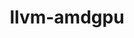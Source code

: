 ---
title: "llvm-amdgpu"
layout: cache
categories: [package, develop]
meta: {"versions": ["6.0.2", "6.1.0"], "compilers": ["gcc@=11.1.0"], "oss": ["ubuntu20.04"], "platforms": ["linux"], "targets": ["x86_64_v3"], "stacks": ["data-vis-sdk", "root"], "num_specs": 8, "num_specs_by_stack": {"data-vis-sdk": 8, "root": 8}}
spec_details: [{"hash": "suulun7ysh3iahrgkzj7fjkszio3mzub", "compiler": "gcc@=11.1.0", "versions": ["6.0.2"], "os": "ubuntu20.04", "platform": "linux", "target": "x86_64_v3", "variants": ["build_system=cmake", "build_type=Release", "generator=ninja", "~ipo", "~link_llvm_dylib", "~llvm_dylib", "patches=53f9500,b4774ca", "+rocm-device-libs"], "stacks": ["data-vis-sdk", "root"], "size": "-", "tarball": "https://binaries.spack.io/develop/build_cache/linux-ubuntu20.04-x86_64_v3/gcc-11.1.0/llvm-amdgpu-6.0.2/linux-ubuntu20.04-x86_64_v3-gcc-11.1.0-llvm-amdgpu-6.0.2-suulun7ysh3iahrgkzj7fjkszio3mzub.spack"}, {"hash": "pbbfwg2gfrothn76mjr6orujsmf66hkh", "compiler": "gcc@=11.1.0", "versions": ["6.0.2"], "os": "ubuntu20.04", "platform": "linux", "target": "x86_64_v3", "variants": ["build_system=cmake", "build_type=Release", "generator=ninja", "~ipo", "~link_llvm_dylib", "~llvm_dylib", "patches=53f9500,b4774ca", "+rocm-device-libs"], "stacks": ["data-vis-sdk", "root"], "size": "-", "tarball": "https://binaries.spack.io/develop/build_cache/linux-ubuntu20.04-x86_64_v3/gcc-11.1.0/llvm-amdgpu-6.0.2/linux-ubuntu20.04-x86_64_v3-gcc-11.1.0-llvm-amdgpu-6.0.2-pbbfwg2gfrothn76mjr6orujsmf66hkh.spack"}, {"hash": "dog4qyeorlinzr3byoql5sp42vzl7tus", "compiler": "gcc@=11.1.0", "versions": ["6.0.2"], "os": "ubuntu20.04", "platform": "linux", "target": "x86_64_v3", "variants": ["build_system=cmake", "build_type=Release", "generator=ninja", "~ipo", "~link_llvm_dylib", "~llvm_dylib", "patches=53f9500,b4774ca", "+rocm-device-libs"], "stacks": ["data-vis-sdk", "root"], "size": "-", "tarball": "https://binaries.spack.io/develop/build_cache/linux-ubuntu20.04-x86_64_v3/gcc-11.1.0/llvm-amdgpu-6.0.2/linux-ubuntu20.04-x86_64_v3-gcc-11.1.0-llvm-amdgpu-6.0.2-dog4qyeorlinzr3byoql5sp42vzl7tus.spack"}, {"hash": "qmpxihjmx2ph7bbbjvuyokr43idhdx3w", "compiler": "gcc@=11.1.0", "versions": ["6.0.2"], "os": "ubuntu20.04", "platform": "linux", "target": "x86_64_v3", "variants": ["build_system=cmake", "build_type=Release", "generator=ninja", "~ipo", "~link_llvm_dylib", "~llvm_dylib", "patches=53f9500,b4774ca", "+rocm-device-libs"], "stacks": ["data-vis-sdk", "root"], "size": "-", "tarball": "https://binaries.spack.io/develop/build_cache/linux-ubuntu20.04-x86_64_v3/gcc-11.1.0/llvm-amdgpu-6.0.2/linux-ubuntu20.04-x86_64_v3-gcc-11.1.0-llvm-amdgpu-6.0.2-qmpxihjmx2ph7bbbjvuyokr43idhdx3w.spack"}, {"hash": "atty4xjp2j4kbv2vwf2czbbwrfp3dpba", "compiler": "gcc@=11.1.0", "versions": ["6.0.2"], "os": "ubuntu20.04", "platform": "linux", "target": "x86_64_v3", "variants": ["build_system=cmake", "build_type=Release", "generator=ninja", "~ipo", "~link_llvm_dylib", "~llvm_dylib", "patches=53f9500,b4774ca", "+rocm-device-libs"], "stacks": ["data-vis-sdk", "root"], "size": "-", "tarball": "https://binaries.spack.io/develop/build_cache/linux-ubuntu20.04-x86_64_v3/gcc-11.1.0/llvm-amdgpu-6.0.2/linux-ubuntu20.04-x86_64_v3-gcc-11.1.0-llvm-amdgpu-6.0.2-atty4xjp2j4kbv2vwf2czbbwrfp3dpba.spack"}, {"hash": "iqhhufvpwtxxr2ytegzw2iqerghcnye5", "compiler": "gcc@=11.1.0", "versions": ["6.1.0"], "os": "ubuntu20.04", "platform": "linux", "target": "x86_64_v3", "variants": ["build_system=cmake", "build_type=Release", "generator=ninja", "~ipo", "~link_llvm_dylib", "~llvm_dylib", "patches=b4774ca", "+rocm-device-libs"], "stacks": ["data-vis-sdk", "root"], "size": "-", "tarball": "https://binaries.spack.io/develop/build_cache/linux-ubuntu20.04-x86_64_v3/gcc-11.1.0/llvm-amdgpu-6.1.0/linux-ubuntu20.04-x86_64_v3-gcc-11.1.0-llvm-amdgpu-6.1.0-iqhhufvpwtxxr2ytegzw2iqerghcnye5.spack"}, {"hash": "tfvqjrwrswfr7kots3bcoc3u2eg4udvg", "compiler": "gcc@=11.1.0", "versions": ["6.0.2"], "os": "ubuntu20.04", "platform": "linux", "target": "x86_64_v3", "variants": ["build_system=cmake", "build_type=Release", "generator=ninja", "~ipo", "~link_llvm_dylib", "~llvm_dylib", "patches=53f9500,b4774ca", "+rocm-device-libs"], "stacks": ["data-vis-sdk", "root"], "size": "-", "tarball": "https://binaries.spack.io/develop/build_cache/linux-ubuntu20.04-x86_64_v3/gcc-11.1.0/llvm-amdgpu-6.0.2/linux-ubuntu20.04-x86_64_v3-gcc-11.1.0-llvm-amdgpu-6.0.2-tfvqjrwrswfr7kots3bcoc3u2eg4udvg.spack"}, {"hash": "do3v7mflirdfefh6hlu4dzpcawidguzx", "compiler": "gcc@=11.1.0", "versions": ["6.0.2"], "os": "ubuntu20.04", "platform": "linux", "target": "x86_64_v3", "variants": ["build_system=cmake", "build_type=Release", "generator=ninja", "~ipo", "~link_llvm_dylib", "~llvm_dylib", "patches=53f9500,b4774ca", "+rocm-device-libs"], "stacks": ["data-vis-sdk", "root"], "size": "-", "tarball": "https://binaries.spack.io/develop/build_cache/linux-ubuntu20.04-x86_64_v3/gcc-11.1.0/llvm-amdgpu-6.0.2/linux-ubuntu20.04-x86_64_v3-gcc-11.1.0-llvm-amdgpu-6.0.2-do3v7mflirdfefh6hlu4dzpcawidguzx.spack"}]
---